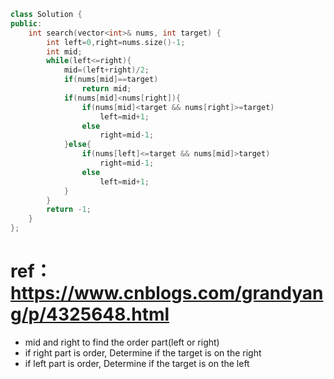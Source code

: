 ```cpp
class Solution {
public:
    int search(vector<int>& nums, int target) {
        int left=0,right=nums.size()-1;
        int mid;
        while(left<=right){
            mid=(left+right)/2;
            if(nums[mid]==target)
                return mid;
            if(nums[mid]<nums[right]){
                if(nums[mid]<target && nums[right]>=target)
                    left=mid+1;
                else
                    right=mid-1;
            }else{
                if(nums[left]<=target && nums[mid]>target)
                    right=mid-1;
                else
                    left=mid+1;
            }
        }
        return -1;
    }
};
```
# ref： https://www.cnblogs.com/grandyang/p/4325648.html
* mid and right to find the order part(left or right)
* if right part is order,  Determine if the target is on the right
* if left part is order,  Determine if the target is on the left